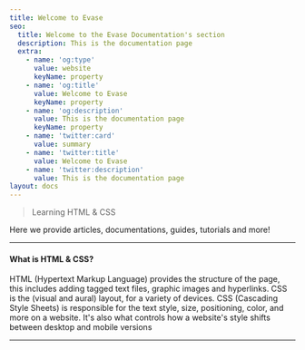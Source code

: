 ```yaml
---
title: Welcome to Evase
seo:
  title: Welcome to the Evase Documentation's section
  description: This is the documentation page
  extra:
    - name: 'og:type'
      value: website
      keyName: property
    - name: 'og:title'
      value: Welcome to Evase
      keyName: property
    - name: 'og:description'
      value: This is the documentation page
      keyName: property
    - name: 'twitter:card'
      value: summary
    - name: 'twitter:title'
      value: Welcome to Evase
    - name: 'twitter:description'
      value: This is the documentation page
layout: docs
---
```


> Learning HTML & CSS 

Here we provide articles, documentations, guides, tutorials and more!

<hr />

<h4>What is HTML & CSS?</h4>
HTML (Hypertext Markup Language) provides the structure of the page, this includes adding tagged text files, graphic images and hyperlinks. CSS is the (visual and aural) layout, for a variety of devices. CSS (Cascading Style Sheets) is responsible for the text style, size, positioning, color, and more on a website. It's also what controls how a website's style shifts between desktop and mobile versions


***

